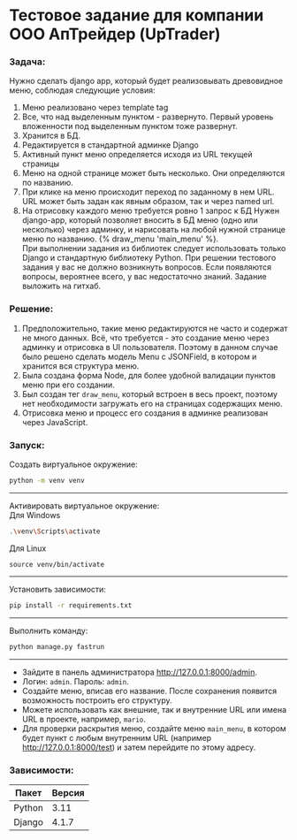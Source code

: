 # Тестовое задание для компании <br /> ООО АпТрейдер (UpTrader)

### Задача:
Нужно сделать django app, который будет реализовывать древовидное меню, соблюдая следующие условия:
1) Меню реализовано через template tag
2) Все, что над выделенным пунктом - развернуто. Первый уровень вложенности под выделенным пунктом тоже развернут.
3) Хранится в БД.
4) Редактируется в стандартной админке Django
5) Активный пункт меню определяется исходя из URL текущей страницы
6) Меню на одной странице может быть несколько. Они определяются по названию.
7) При клике на меню происходит переход по заданному в нем URL. URL может быть задан как явным образом, так и через
named url.
8) На отрисовку каждого меню требуется ровно 1 запрос к БД
 Нужен django-app, который позволяет вносить в БД меню (одно или несколько) через админку, и нарисовать на любой нужной
странице меню по названию.
 {% draw_menu 'main_menu' %}.<br />
При выполнении задания из библиотек следует использовать только Django и стандартную библиотеку Python.
При решении тестового задания у вас не должно возникнуть вопросов. Если появляются вопросы, вероятнее всего, у вас
недостаточно знаний.
Задание выложить на гитхаб.

### Решение:
1) Предположительно, такие меню редактируются не часто и содержат не много данных. Всё, что требуется - это создание
меню через админку и отрисовка в UI пользователя. Поэтому в данном случае было решено сделать модель Menu с JSONField,
в котором и хранится вся структура меню.
2) Была создана форма Node, для более удобной валидации пунктов меню при его создании.
3) Был создан тег ```draw_menu```, который встроен в весь проект, поэтому нет необходимости загружать его на страницах
содержащих меню.
4) Отрисовка меню и процесс его создания в админке реализован через JavaScript.

### Запуск:
Создать виртуальное окружение:
```sh
python -m venv venv
```
------------------------
Активировать виртуальное окружение: <br />
Для Windows
```sh
.\venv\Scripts\activate
```
Для Linux
```linux
source venv/bin/activate
```
------------------------
Установить зависимости:
```sh
pip install -r requirements.txt
```
------------------------
Выполнить команду:
```sh
python manage.py fastrun
```
------------------------
- Зайдите в панель администратора http://127.0.0.1:8000/admin. <br />
- Логин: ```admin```. Пароль: ```admin```. <br />
- Создайте меню, вписав его название. После сохранения появится возможность построить его структуру.
- Можете использовать как внешние, так и внутренние URL или имена URL в проекте, например, ```mario```.
- Для проверки раскрытия меню, создайте меню ```main_menu```, в котором будет пункт с любым внутренним URL
(например http://127.0.0.1:8000/test) и затем перейдите по этому адресу.

### Зависимости:
| Пакет   | Версия |
|---------|--------|
| Python  | 3.11   |
| Django  | 4.1.7  |
